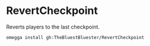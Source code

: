 # RevertCheckpoint

Reverts players to the last checkpoint.

`omegga install gh:TheBluestBluester/RevertCheckpoint`

